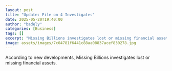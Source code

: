 ```yaml
---
layout: post
title: "Update: File on 4 Investigates"
date: 2025-05-20T19:40:00
author: "badely"
categories: [Business]
tags: []
excerpt: "Missing Billions investigates lost or missing financial assets."
image: assets/images/7c04781f6441c88aa08837acef830278.jpg
---
```


According to new developments, Missing Billions investigates lost or missing financial assets.

